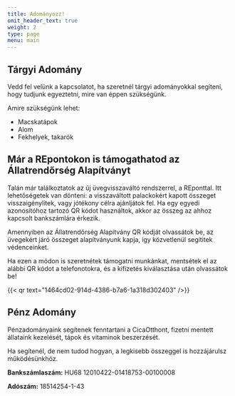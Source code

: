 ```yaml
---
title: Adományozz!
omit_header_text: true
weight: 2
type: page
menu: main
---
```


## Tárgyi Adomány

Vedd fel velünk a kapcsolatot, ha szeretnél tárgyi adományokkal segíteni, hogy tudjunk egyeztetni, mire van éppen szükségünk.

Amire szükségünk lehet:

- Macskatápok
- Alom
- Fekhelyek, takarók

## Már a REpontokon is támogathatod az Állatrendőrség Alapítványt

Talán már találkoztatok az új üvegvisszaváltó rendszerrel, a REponttal.
Itt lehetőségetek van dönteni: a visszaváltott palackokért kapott összeget visszaigénylitek, vagy jótékony célra ajánljátok fel.
Ha egy egyedi azonosítóhoz tartozó QR kódot használtok, akkor az összeg az ahhoz kapcsolt bankszámlára érkezik.

Amennyiben az Állatrendőrség Alapítvány QR kódját olvassátok be, az üvegekért járó összeget alapítványunk kapja, így közvetlenül segítitek védenceinket.

Ha ezen a módon is szeretnétek támogatni munkánkat, mentsétek el az alábbi QR kódot a telefonotokra, és a kifizetés kiválasztása után olvassátok be!

{{< qr text="1464cd02-914d-4386-b7a6-1a318d302403" />}}

## Pénz Adomány

Pénzadományaink segítenek fenntartani a CicaOtthont, fizetni mentett állataink kezelését, tápok és vitaminok beszerzését.

Ha segítenél, de nem tudod hogyan, a legkisebb összeggel is hozzájárulsz működésünkhöz.

**Bankszámlaszám:** HU68 12010422-01418753-00100008

**Adószám:** 18514254-1-43
